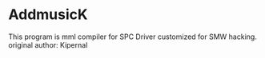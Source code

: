 # AddmusicK
This program is mml compiler for SPC Driver customized for SMW hacking.  original author: Kipernal
